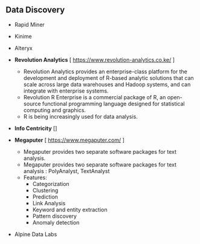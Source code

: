 ## Data Discovery

- Rapid Miner
- Kinime
- Alteryx
- **Revolution Analytics** [ <https://www.revolution-analytics.co.ke/> ]
  - Revolution Analytics provides an enterprise-class platform for the development and deployment of R-based analytic solutions that can scale across large data warehouses and Hadoop systems, and can integrate with enterprise systems.
  - Revolution R Enterprise is a commercial package of R, an open-source functional programming language designed for statistical computing and graphics.
  - R is being increasingly used for data analysis.
  
- **Info Centricity** []
  
- **Megaputer** [ <https://www.megaputer.com/> ]
  - Megaputer provides two separate software packages for text analysis.
  - Megaputer provides two separate software packages for text analysis : PolyAnalyst, TextAnalyst
  - Features:
    - Categorization
    - Clustering
    - Prediction
    - Link Analysis
    - Keyword and entity extraction
    - Pattern discovery
    - Anomaly detection

- Alpine Data Labs
